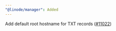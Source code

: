 ```yaml
---
"@linode/manager": Added
---
```


Add default root hostname for TXT records ([#11022](https://github.com/linode/manager/pull/11022))
